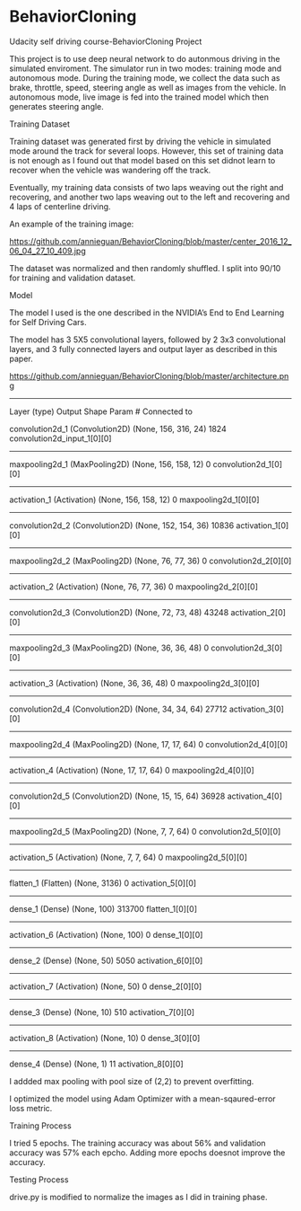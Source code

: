 # BehaviorCloning

Udacity self driving course-BehaviorCloning Project

This project is to use deep neural network to do autonmous driving in the simulated enviroment. The simulator run in two modes:  training mode and autonomous mode. During the training mode, we collect the data such as brake, throttle, speed, steering angle as well as images from the vehicle.  In autonomous mode, live image is fed into the trained model which then generates steering angle.

Training Dataset 

Training dataset was generated first by driving the vehicle in simulated mode around the track for several loops.  However, this set of training data is not enough as I found out that model based on this set didnot learn to recover when the vehicle was wandering off the track.  

Eventually, my training data consists of two laps weaving out the right and recovering, and another two laps weaving out to the left and recovering and 4 laps of centerline driving.

An example of the training image:

https://github.com/annieguan/BehaviorCloning/blob/master/center_2016_12_06_04_27_10_409.jpg

The dataset was normalized and then randomly shuffled.  I split into 90/10 for training and validation dataset. 

Model

The model I used is the one described in the NVIDIA’s End to End Learning for Self Driving Cars.  

The model has 3 5X5 convolutional layers, followed by 2 3x3 convolutional layers, and 3 fully connected layers and output layer as described in this paper.

https://github.com/annieguan/BehaviorCloning/blob/master/architecture.png

____________________________________________________________________________________________________
Layer (type)                     Output Shape          Param #     Connected to                     

convolution2d_1 (Convolution2D)  (None, 156, 316, 24)  1824        convolution2d_input_1[0][0]      
____________________________________________________________________________________________________
maxpooling2d_1 (MaxPooling2D)    (None, 156, 158, 12)  0           convolution2d_1[0][0]            
____________________________________________________________________________________________________
activation_1 (Activation)        (None, 156, 158, 12)  0           maxpooling2d_1[0][0]             
____________________________________________________________________________________________________
convolution2d_2 (Convolution2D)  (None, 152, 154, 36)  10836       activation_1[0][0]               
____________________________________________________________________________________________________
maxpooling2d_2 (MaxPooling2D)    (None, 76, 77, 36)    0           convolution2d_2[0][0]            
____________________________________________________________________________________________________
activation_2 (Activation)        (None, 76, 77, 36)    0           maxpooling2d_2[0][0]             
____________________________________________________________________________________________________
convolution2d_3 (Convolution2D)  (None, 72, 73, 48)    43248       activation_2[0][0]               
____________________________________________________________________________________________________
maxpooling2d_3 (MaxPooling2D)    (None, 36, 36, 48)    0           convolution2d_3[0][0]            
____________________________________________________________________________________________________
activation_3 (Activation)        (None, 36, 36, 48)    0           maxpooling2d_3[0][0]             
____________________________________________________________________________________________________
convolution2d_4 (Convolution2D)  (None, 34, 34, 64)    27712       activation_3[0][0]               
____________________________________________________________________________________________________
maxpooling2d_4 (MaxPooling2D)    (None, 17, 17, 64)    0           convolution2d_4[0][0]            
____________________________________________________________________________________________________
activation_4 (Activation)        (None, 17, 17, 64)    0           maxpooling2d_4[0][0]             
____________________________________________________________________________________________________
convolution2d_5 (Convolution2D)  (None, 15, 15, 64)    36928       activation_4[0][0]               
____________________________________________________________________________________________________
maxpooling2d_5 (MaxPooling2D)    (None, 7, 7, 64)      0           convolution2d_5[0][0]            
____________________________________________________________________________________________________
activation_5 (Activation)        (None, 7, 7, 64)      0           maxpooling2d_5[0][0]             
____________________________________________________________________________________________________
flatten_1 (Flatten)              (None, 3136)          0           activation_5[0][0]               
____________________________________________________________________________________________________
dense_1 (Dense)                  (None, 100)           313700      flatten_1[0][0]                  
____________________________________________________________________________________________________
activation_6 (Activation)        (None, 100)           0           dense_1[0][0]                    
____________________________________________________________________________________________________
dense_2 (Dense)                  (None, 50)            5050        activation_6[0][0]               
____________________________________________________________________________________________________
activation_7 (Activation)        (None, 50)            0           dense_2[0][0]                    
____________________________________________________________________________________________________
dense_3 (Dense)                  (None, 10)            510         activation_7[0][0]               
____________________________________________________________________________________________________
activation_8 (Activation)        (None, 10)            0           dense_3[0][0]                    
____________________________________________________________________________________________________
dense_4 (Dense)                  (None, 1)             11          activation_8[0][0]               

I addded max pooling with pool size of (2,2) to prevent overfitting. 

I optimized the model using Adam Optimizer with a mean-sqaured-error loss metric.

Training Process

I tried 5 epochs.  The training accuracy was about 56% and validation accuracy was 57% each epcho.  Adding more epochs doesnot improve the accuracy.

Testing Process

drive.py is modified to normalize the images as I did in training phase.
